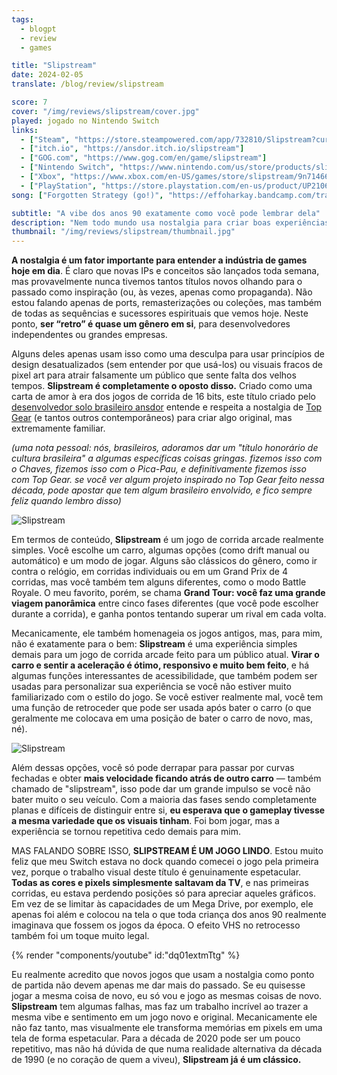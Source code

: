 ```yaml
---
tags:
  - blogpt
  - review
  - games

title: "Slipstream"
date: 2024-02-05
translate: /blog/review/slipstream

score: 7
cover: "/img/reviews/slipstream/cover.jpg"
played: jogado no Nintendo Switch
links:
  - ["Steam", "https://store.steampowered.com/app/732810/Slipstream?curator_clanid=44763507"]
  - ["itch.io", "https://ansdor.itch.io/slipstream"]
  - ["GOG.com", "https://www.gog.com/en/game/slipstream"]
  - ["Nintendo Switch", "https://www.nintendo.com/us/store/products/slipstream-switch/"]
  - ["Xbox", "https://www.xbox.com/en-US/games/store/slipstream/9n71466mx1sn"]
  - ["PlayStation", "https://store.playstation.com/en-us/product/UP2106-CUSA30499_00-SLIPSTREAM000000"]
song: ["Forgotten Strategy (go!)", "https://effoharkay.bandcamp.com/track/forgotten-strategy-go"]

subtitle: "A vibe dos anos 90 exatamente como você pode lembrar dela"
description: "Nem todo mundo usa nostalgia para criar boas experiências, mas esse jogo de corrida aqui tem a vibe dos anos 90 exatamente como você pode lembrar dela."
thumbnail: "/img/reviews/slipstream/thumbnail.jpg"
---
```


**A nostalgia é um fator importante para entender a indústria de games hoje em dia**. É claro que novas IPs e conceitos são lançados toda semana, mas provavelmente nunca tivemos tantos títulos novos olhando para o passado como inspiração (ou, às vezes, apenas como propaganda). Não estou falando apenas de ports, remasterizações ou coleções, mas também de todas as sequências e sucessores espirituais que vemos hoje. Neste ponto, **ser “retro” é quase um gênero em si**, para desenvolvedores independentes ou grandes empresas.

Alguns deles apenas usam isso como uma desculpa para usar princípios de design desatualizados (sem entender por que usá-los) ou visuais fracos de pixel art para atrair falsamente um público que sente falta dos velhos tempos. **Slipstream é completamente o oposto disso.** Criado como uma carta de amor à era dos jogos de corrida de 16 bits, este título criado pelo [desenvolvedor solo brasileiro ansdor](https://www.ansdor.com/) entende e respeita a nostalgia de [Top Gear](https://en.wikipedia.org/wiki/Top_Gear_(video_game_series)) (e tantos outros contemporâneos) para criar algo original, mas extremamente familiar.

*(uma nota pessoal: nós, brasileiros, adoramos dar um "título honorário de cultura brasileira" a algumas específicas coisas gringas. fizemos isso com o Chaves, fizemos isso com o Pica-Pau, e definitivamente fizemos isso com Top Gear. se você ver algum projeto inspirado no Top Gear feito nessa década, pode apostar que tem algum brasileiro envolvido, e fico sempre feliz quando lembro disso)*

![Slipstream](/img/reviews/slipstream/night.jpg)

Em termos de conteúdo, **Slipstream** é um jogo de corrida arcade realmente simples. Você escolhe um carro, algumas opções (como drift manual ou automático) e um modo de jogar. Alguns são clássicos do gênero, como ir contra o relógio, em corridas individuais ou em um Grand Prix de 4 corridas, mas você também tem alguns diferentes, como o modo Battle Royale. O meu favorito, porém, se chama **Grand Tour: você faz uma grande viagem panorâmica** entre cinco fases diferentes (que você pode escolher durante a corrida), e ganha pontos tentando superar um rival em cada volta.

Mecanicamente, ele também homenageia os jogos antigos, mas, para mim, não é exatamente para o bem: **Slipstream** é uma experiência simples demais para um jogo de corrida arcade feito para um público atual. **Virar o carro e sentir a aceleração é ótimo, responsivo e muito bem feito**, e há algumas funções interessantes de acessibilidade, que também podem ser usadas para personalizar sua experiência se você não estiver muito familiarizado com o estilo do jogo. Se você estiver realmente mal, você tem uma função de retroceder que pode ser usada após bater o carro (o que geralmente me colocava em uma posição de bater o carro de novo, mas, né).

![Slipstream](/img/reviews/slipstream/day.jpg)

Além dessas opções, você só pode derrapar para passar por curvas fechadas e obter **mais velocidade ficando atrás de outro carro** — também chamado de "slipstream", isso pode dar um grande impulso se você não bater muito o seu veículo. Com a maioria das fases sendo completamente planas e difíceis de distinguir entre si, **eu esperava que o gameplay tivesse a mesma variedade que os visuais tinham**. Foi bom jogar, mas a experiência se tornou repetitiva cedo demais para mim.

MAS FALANDO SOBRE ISSO, **SLIPSTREAM É UM JOGO LINDO**. Estou muito feliz que meu Switch estava no dock quando comecei o jogo pela primeira vez, porque o trabalho visual deste título é genuinamente espetacular. **Todas as cores e pixels simplesmente saltavam da TV**, e nas primeiras corridas, eu estava perdendo posições só para apreciar aqueles gráficos. Em vez de se limitar às capacidades de um Mega Drive, por exemplo, ele apenas foi além e colocou na tela o que toda criança dos anos 90 realmente imaginava que fossem os jogos da época. O efeito VHS no retrocesso também foi um toque muito legal.

{% render "components/youtube" id:"dq01extmTtg" %}

Eu realmente acredito que novos jogos que usam a nostalgia como ponto de partida não devem apenas me dar mais do passado. Se eu quisesse jogar a mesma coisa de novo, eu só vou e jogo as mesmas coisas de novo. **Slipstream** tem algumas falhas, mas faz um trabalho incrível ao trazer a mesma vibe e sentimento em um jogo novo e original. Mecanicamente ele não faz tanto, mas visualmente ele transforma memórias em pixels em uma tela de forma espetacular. Para a década de 2020 pode ser um pouco repetitivo, mas não há dúvida de que numa realidade alternativa da década de 1990 (e no coração de quem a viveu), **Slipstream já é um clássico.**